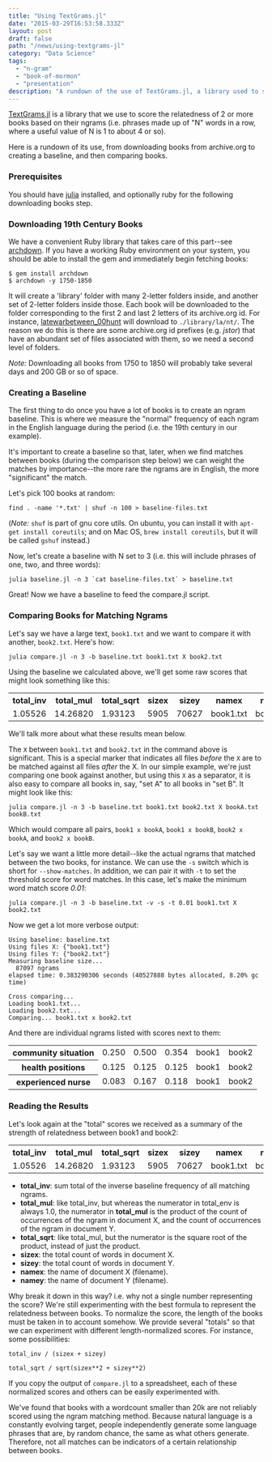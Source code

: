 ```yaml
---
title: "Using TextGrams.jl"
date: "2015-03-29T16:53:58.333Z"
layout: post
draft: false
path: "/news/using-textgrams-jl"
category: "Data Science"
tags:
  - "n-gram"
  - "book-of-mormon"
  - "presentation"
description: "A rundown of the use of TextGrams.jl, a library used to score the relatedness of 2 or more books based on the similarity of their ngrams."
---
```


[TextGrams.jl](https://github.com/wordtreefoundation/TextGrams.jl) is a library that we use to score the relatedness of 2 or more books based on their ngrams (i.e. phrases made up of "N" words in a row, where a useful value of N is 1 to about 4 or so).

Here is a rundown of its use, from downloading books from archive.org to creating a baseline, and then comparing books.

### Prerequisites
You should have [julia](http://julialang.org/downloads/) installed, and optionally ruby for the following downloading books step.

### Downloading 19th Century Books

We have a convenient Ruby library that takes care of this part--see [archdown](https://github.com/wordtreefoundation/archdown). If you have a working Ruby environment on your system, you should be able to install the gem and immediately begin fetching books:

```language-bash
$ gem install archdown
$ archdown -y 1750-1850
```

It will create a 'library' folder with many 2-letter folders inside, and another set of 2-letter folders inside those. Each book will be downloaded to the folder corresponding to the first 2 and last 2 letters of its archive.org id. For instance, [latewarbetween_00hunt](https://archive.org/details/latewarbetween_00hunt) will download to `./library/la/nt/`. The reason we do this is there are some archive.org id prefixes (e.g. *jstor*) that have an abundant set of files associated with them, so we need a second level of folders.

*Note:* Downloading all books from 1750 to 1850 will probably take several days and 200 GB or so of space.

### Creating a Baseline

The first thing to do once you have a lot of books is to create an ngram baseline. This is where we measure the "normal" frequency of each ngram in the English language during the period (i.e. the 19th century in our example).

It's important to create a baseline so that, later, when we find matches between books (during the comparison step below) we can weight the matches by importance--the more rare the ngrams are in English, the more "significant" the match.

Let's pick 100 books at random:
```language-bash
find . -name '*.txt' | shuf -n 100 > baseline-files.txt
```
(*Note:* `shuf` is part of gnu core utils. On ubuntu, you can install it with `apt-get install coreutils`; and on Mac OS, `brew install coreutils`, but it will be called `gshuf` instead.)

Now, let's create a baseline with N set to 3 (i.e. this will include phrases of one, two, and three words):
```language-bash
julia baseline.jl -n 3 `cat baseline-files.txt` > baseline.txt
```

Great! Now we have a baseline to feed the compare.jl script.

### Comparing Books for Matching Ngrams

Let's say we have a large text, `book1.txt` and we want to compare it with another, `book2.txt`. Here's how:

```language-bash
julia compare.jl -n 3 -b baseline.txt book1.txt X book2.txt
```

Using the baseline we calculated above, we'll get some raw scores that might look something like this:
<table><tr><th>total_inv</th><th>total_mul</th><th>total_sqrt</th><th>sizex</th><th>sizey</th><th>namex</th><th>namey</th></tr>
<tr><td>1.05526</td><td>14.26820</td><td>1.93123</td><td>5905</td><td>70627</td><td>book1.txt</td><td>book2.txt</td></tr>
</table>

We'll talk more about what these results mean below.

The `X` between `book1.txt` and `book2.txt` in the command above is significant. This is a special marker that indicates all files *before* the `X` are to be matched against all files *after* the X. In our simple example, we're just comparing one book against another, but using this `X` as a separator, it is also easy to compare all books in, say, "set A" to all books in "set B". It might look like this:

```language-bash
julia compare.jl -n 3 -b baseline.txt book1.txt book2.txt X bookA.txt bookB.txt
```

Which would compare all pairs, `book1 x bookA`, `book1 x bookB`, `book2 x bookA`, and `book2 x bookB`.

Let's say we want a little more detail--like the actual ngrams that matched between the two books, for instance. We can use the `-s` switch which is short for `--show-matches`. In addition, we can pair it with `-t` to set the threshold score for word matches. In this case, let's make the minimum word match score *0.01*:

```language-bash
julia compare.jl -n 3 -b baseline.txt -v -s -t 0.01 book1.txt X book2.txt
```

Now we get a lot more verbose output:

```
Using baseline: baseline.txt
Using files X: {"book1.txt"}
Using files Y: {"book2.txt"}
Measuring baseline size...
  87097 ngrams
elapsed time: 0.383290306 seconds (40527888 bytes allocated, 8.20% gc time)

Cross comparing...
Loading book1.txt...
Loading book2.txt...
Comparing... book1.txt x book2.txt
```

And there are individual ngrams listed with scores next to them:
<table>
<tr><th>community situation</th><td>0.250</td><td>0.500</td><td>0.354</td><td>book1</td><td>book2</td></tr>
<tr><th>health positions</th><td>0.125</td><td>0.125</td><td>0.125</td><td>book1</td><td>book2</td></tr>
<tr><th>experienced nurse</th><td>0.083</td><td>0.167</td><td>0.118</td><td>book1</td><td>book2</td></tr>
</table>

### Reading the Results

Let's look again at the "total" scores we received as a summary of the strength of relatedness between book1 and book2:
<table><tr><th>total_inv</th><th>total_mul</th><th>total_sqrt</th><th>sizex</th><th>sizey</th><th>namex</th><th>namey</th></tr>
<tr><td>1.05526</td><td>14.26820</td><td>1.93123</td><td>5905</td><td>70627</td><td>book1.txt</td><td>book2.txt</td></tr>
</table>

- __total\_inv__: sum total of the inverse baseline frequency of all matching ngrams.
- __total\_mul__: like total\_inv, but whereas the numerator in total\_env is always 1.0, the numerator in **total_mul** is the product of the count of occurrences of the ngram in document X, and the count of occurrences of the ngram in document Y.
- __total\_sqrt__: like total\_mul, but the numerator is the square root of the product, instead of just the product.
- **sizex**: the total count of words in document X.
- **sizey**: the total count of words in document Y.
- **namex**: the name of document X (filename).
- **namey**: the name of document Y (filename).

Why break it down in this way? i.e. why not a single number representing the score? We're still experimenting with the best formula to represent the relatedness between books. To normalize the score, the length of the books must be taken in to account somehow. We provide several "totals" so that we can experiment with different length-normalized scores. For instance, some possibilities:

`total_inv / (sizex + sizey)`

`total_sqrt / sqrt(sizex**2 + sizey**2)`

If you copy the output of `compare.jl` to a spreadsheet, each of these normalized scores and others can be easily experimented with.

We've found that books with a wordcount smaller than 20k are not reliably scored using the ngram matching method. Because natural language is a constantly evolving target, people independently generate some language phrases that are, by random chance, the same as what others generate. Therefore, not all matches can be indicators of a certain relationship between books.

